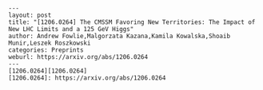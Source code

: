     ---
    layout: post
    title: "[1206.0264] The CMSSM Favoring New Territories: The Impact of New LHC Limits and a 125 GeV Higgs"
    author: Andrew Fowlie,Malgorzata Kazana,Kamila Kowalska,Shoaib Munir,Leszek Roszkowski
    categories: Preprints
    weburl: https://arxiv.org/abs/1206.0264
    ---
    [1206.0264][1206.0264]
    [1206.0264]: https://arxiv.org/abs/1206.0264
